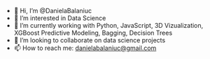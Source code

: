 - 👋 Hi, I’m @DanielaBalaniuc
- 👀 I’m interested in Data Science
- 🌱 I’m currently working with Python, JavaScript, 3D Vizualization, XGBoost Predictive Modeling, Bagging, Decision Trees
- 💞️ I’m looking to collaborate on data science projects
- 📫 How to reach me: danielabalaniuc@gmail.com

<!---
DanielaBalaniuc/DanielaBalaniuc is a ✨ special ✨ repository because its `README.md` (this file) appears on your GitHub profile.
You can click the Preview link to take a look at your changes.
--->
